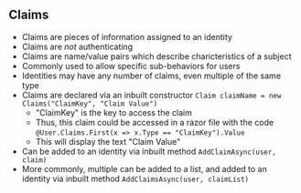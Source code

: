 ## Claims

- Claims are pieces of information assigned to an identity
- Claims are *not* authenticating
- Claims are name/value pairs which describe charicteristics of a subject
- Commonly used to allow specific sub-behaviors for users
- Identities may have any number of claims, even multiple of the same type
- Claims are declared via an inbuilt constructor `Claim claimName = new Claims("ClaimKey", "Claim Value")`
  - "ClaimKey" is the key to access the claim
  - Thus, this claim could be accessed in a razor file with the code `@User.Claims.First(x => x.Type == "ClaimKey").Value`
  - This will display the text "Claim Value"
- Can be added to an identity via inbuilt method `AddClaimAsync(user, claim)`
- More commonly, multiple can be added to a list, and added to an identity via inbuilt method `AddClaimsAsync(user, claimList)`
